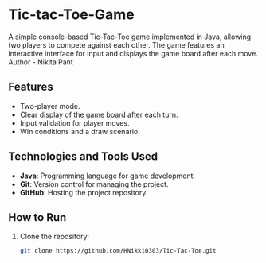 # Tic-tac-Toe-Game
A simple console-based Tic-Tac-Toe game implemented in Java, allowing two players to compete against each other. The game features an interactive interface for input and displays the game board after each move.
<br>
Author - Nikita Pant 

## Features
- Two-player mode.
- Clear display of the game board after each turn.
- Input validation for player moves.
- Win conditions and a draw scenario.

## Technologies and Tools Used
- **Java**: Programming language for game development.
- **Git**: Version control for managing the project.
- **GitHub**: Hosting the project repository.

## How to Run
1. Clone the repository:
   ```bash
   git clone https://github.com/HNikki0303/Tic-Tac-Toe.git
